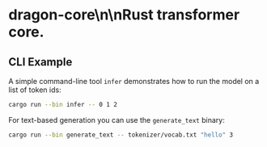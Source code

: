 # dragon-core\n\nRust transformer core.

## CLI Example

A simple command-line tool `infer` demonstrates how to run the model on a list
of token ids:

```bash
cargo run --bin infer -- 0 1 2
```

For text-based generation you can use the `generate_text` binary:

```bash
cargo run --bin generate_text -- tokenizer/vocab.txt "hello" 3
```
